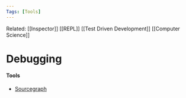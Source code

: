 ```yaml
---
Tags: [Tools]
---
```

Related: [[Inspector]] [[REPL]] [[Test Driven Development]] [[Computer Science]]
# Debugging
#### Tools
- [Sourcegraph](https://about.sourcegraph.com/)
